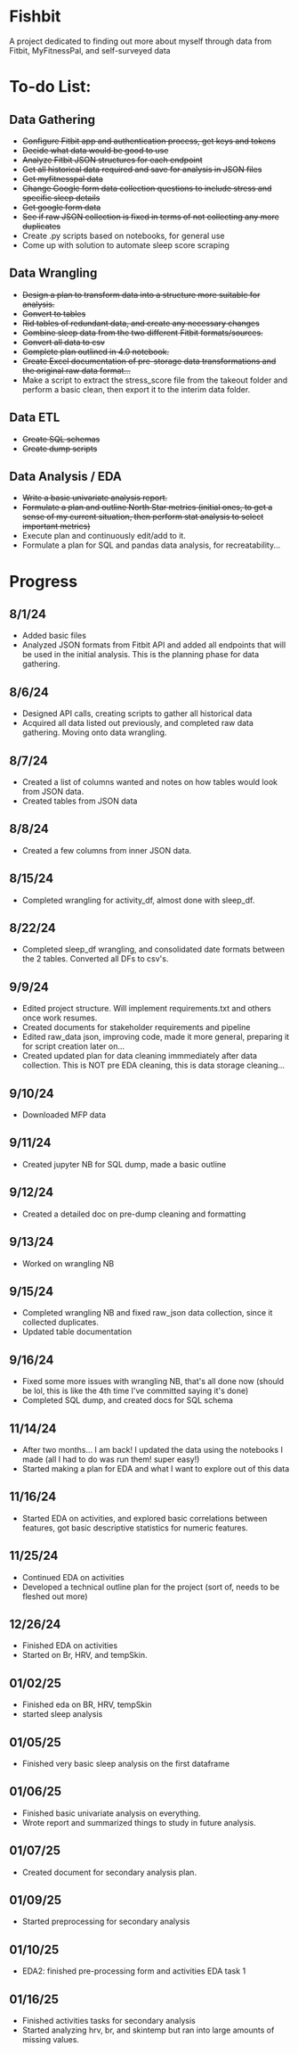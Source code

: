 # Fishbit
A project dedicated to finding out more about myself through data from Fitbit, MyFitnessPal, and self-surveyed data

# To-do List:
## Data Gathering
* ~~Configure Fitbit app and authentication process, get keys and tokens~~
* ~~Decide what data would be good to use~~
* ~~Analyze Fitbit JSON structures for each endpoint~~
* ~~Get all historical data required and save for analysis in JSON files~~
* ~~Get myfitnesspal data~~
* ~~Change Google form data collection questions to include stress and specific sleep details~~
* ~~Get google form data~~
* ~~See if raw JSON collection is fixed in terms of not collecting any more duplicates~~
* Create .py scripts based on notebooks, for general use
* Come up with solution to automate sleep score scraping

## Data Wrangling
* ~~Design a plan to transform data into a structure more suitable for analysis.~~
* ~~Convert to tables~~
* ~~Rid tables of redundant data, and create any necessary changes~~
* ~~Combine sleep data from the two different Fitbit formats/sources.~~
* ~~Convert all data to csv~~
* ~~Complete plan outlined in 4.0 notebook.~~
* ~~Create Excel documentation of pre-storage data transformations and the original raw data format...~~
* Make a script to extract the stress_score file from the takeout folder and perform a basic clean, then export it to the interim data folder.

## Data ETL
* ~~Create SQL schemas~~
* ~~Create dump scripts~~

## Data Analysis / EDA
* ~~Write a basic univariate analysis report.~~
* ~~Formulate a plan and outline North Star metrics (initial ones, to get a sense of my current situation, then perform stat analysis to select important metrics)~~
* Execute plan and continuously edit/add to it. 
* Formulate a plan for SQL and pandas data analysis, for recreatability...


# Progress
## 8/1/24
* Added basic files
* Analyzed JSON formats from Fitbit API and added all endpoints that will be used in the initial analysis. This is the planning phase for data gathering.

## 8/6/24
* Designed API calls, creating scripts to gather all historical data
* Acquired all data listed out previously, and completed raw data gathering. Moving onto data wrangling.

## 8/7/24
* Created a list of columns wanted and notes on how tables would look from JSON data.
* Created tables from JSON data

## 8/8/24
* Created a few columns from inner JSON data.

## 8/15/24
* Completed wrangling for activity_df, almost done with sleep_df.
 
## 8/22/24
* Completed sleep_df wrangling, and consolidated date formats between the 2 tables. Converted all DFs to csv's.

## 9/9/24
* Edited project structure. Will implement requirements.txt and others once work resumes.
* Created documents for stakeholder requirements and pipeline
* Edited raw_data json, improving code, made it more general, preparing it for script creation later on...
* Created updated plan for data cleaning immmediately after data collection. This is NOT pre EDA cleaning, this is data storage cleaning...

## 9/10/24
* Downloaded MFP data

## 9/11/24
* Created jupyter NB for SQL dump, made a basic outline

## 9/12/24
* Created a detailed doc on pre-dump cleaning and formatting

## 9/13/24
* Worked on wrangling NB

## 9/15/24
* Completed wrangling NB and fixed raw_json data collection, since it collected duplicates.
* Updated table documentation

## 9/16/24
* Fixed some more issues with wrangling NB, that's all done now (should be lol, this is like the 4th time I've committed saying it's done)
* Completed SQL dump, and created docs for SQL schema

## 11/14/24
* After two months... I am back! I updated the data using the notebooks I made (all I had to do was run them! super easy!)
* Started making a plan for EDA and what I want to explore out of this data

## 11/16/24
* Started EDA on activities, and explored basic correlations between features, got basic descriptive statistics for numeric features.

## 11/25/24 
* Continued EDA on activities
* Developed a technical outline plan for the project (sort of, needs to be fleshed out more)

## 12/26/24
* Finished EDA on activities
* Started on Br, HRV, and tempSkin.

## 01/02/25
* Finished eda on BR, HRV, tempSkin
* started sleep analysis

## 01/05/25
* Finished very basic sleep analysis on the first dataframe

## 01/06/25
* Finished basic univariate analysis on everything.
* Wrote report and summarized things to study in future analysis.

## 01/07/25
* Created document for secondary analysis plan.

## 01/09/25
* Started preprocessing for secondary analysis

## 01/10/25
* EDA2: finished pre-processing form and activities EDA task 1

## 01/16/25
* Finished activities tasks for secondary analysis
* Started analyzing hrv, br, and skintemp but ran into large amounts of missing values.
